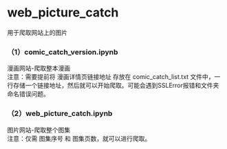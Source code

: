 # web_picture_catch
用于爬取网站上的图片
### （1）comic_catch_version.ipynb
漫画网站-爬取整本漫画  
注意：需要提前将 漫画详情页链接地址 存放在 comic_catch_list.txt 文件中，一行存储一个链接地址，然后就可以开始爬取。可能会遇到SSLError报错和文件夹命名错误问题。
### （2）web_picture_catch.ipynb
图片网站-爬取整个图集  
注意：仅需 图集序号 和 图集页数，就可以进行爬取。
